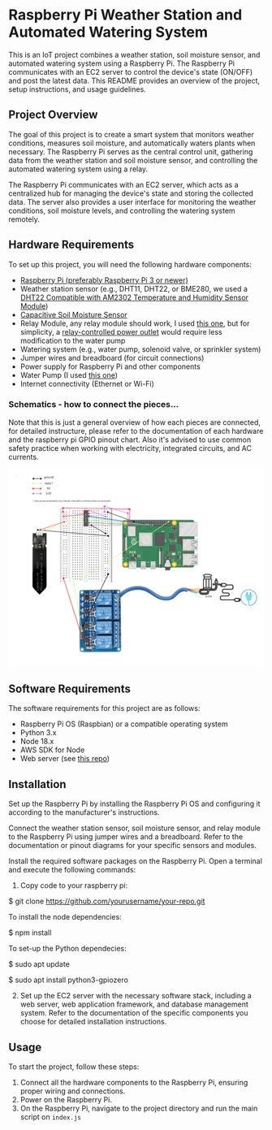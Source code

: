 # Raspberry Pi Weather Station and Automated Watering System

This is an IoT project combines a weather station, soil moisture sensor, and automated watering system using a Raspberry Pi. The Raspberry Pi communicates with an EC2 server to control the device's state (ON/OFF) and post the latest data. This README provides an overview of the project, setup instructions, and usage guidelines.

## Project Overview

The goal of this project is to create a smart system that monitors weather conditions, measures soil moisture, and automatically waters plants when necessary. The Raspberry Pi serves as the central control unit, gathering data from the weather station and soil moisture sensor, and controlling the automated watering system using a relay.

The Raspberry Pi communicates with an EC2 server, which acts as a centralized hub for managing the device's state and storing the collected data. The server also provides a user interface for monitoring the weather conditions, soil moisture levels, and controlling the watering system remotely.

## Hardware Requirements

To set up this project, you will need the following hardware components:

- [Raspberry Pi (preferably Raspberry Pi 3 or newer)](https://www.raspberrypi.com/products/raspberry-pi-3-model-b/)
- Weather station sensor (e.g., DHT11, DHT22, or BME280, we used a [DHT22 Compatible with AM2302 Temperature and Humidity Sensor Module](https://www.amazon.co.uk/AZDelivery-DHT22-modul-parent/dp/B07Z6JRMCW))
- [Capacitive Soil Moisture Sensor](https://www.amazon.com/Gikfun-Capacitive-Corrosion-Resistant-Detection/dp/B07H3P1NRM)
- Relay Module, any relay module should work, I used [this one](https://www.amazon.com/SunFounder-Channel-Shield-Arduino-Raspberry/dp/B00E0NSORY/ref=asc_df_B00E0NSORY/?tag=hyprod-20&linkCode=df0&hvadid=309820150211&hvpos=&hvnetw=g&hvrand=7989239664231727002&hvpone=&hvptwo=&hvqmt=&hvdev=c&hvdvcmdl=&hvlocint=&hvlocphy=9033313&hvtargid=pla-438786682067&psc=1), but for simplicity, a [relay-controlled power outlet](https://www.adafruit.com/product/2935?gclid=CjwKCAjw4ZWkBhA4EiwAVJXwqQGNsW1u9QZrBkHLJOQRrofrqzBKsTh-y0vbhe1jpZffl53WyPut5hoCDd4QAvD_BwE) would require less modification to the water pump
- Watering system (e.g., water pump, solenoid valve, or sprinkler system)
- Jumper wires and breadboard (for circuit connections)
- Power supply for Raspberry Pi and other components
- Water Pump (I used [this one](https://www.amazon.com/gp/product/B07MDBYTLS/ref=ppx_yo_dt_b_search_asin_title?ie=UTF8&psc=1))
- Internet connectivity (Ethernet or Wi-Fi)

### Schematics - how to connect the pieces...

Note that this is just a general overview of how each pieces are connected, for detailed instructure, please refer to the documentation of each hardware and the raspberry pi GPIO pinout chart. Also it's advised to use common safety practice when working with electricity, integrated circuits, and AC currents. 

![Schematics for the pi](https://github.com/clueless-caterpillars/plant-water-raspberry-code/blob/main/schematics.png)

## Software Requirements

The software requirements for this project are as follows:

- Raspberry Pi OS (Raspbian) or a compatible operating system
- Python 3.x
- Node 18.x
- AWS SDK for Node
- Web server (see [this repo](https://github.com/clueless-caterpillars/state-server))

## Installation

Set up the Raspberry Pi by installing the Raspberry Pi OS and configuring it according to the manufacturer's instructions.

Connect the weather station sensor, soil moisture sensor, and relay module to the Raspberry Pi using jumper wires and a breadboard. Refer to the documentation or pinout diagrams for your specific sensors and modules.

Install the required software packages on the Raspberry Pi. Open a terminal and execute the following commands:

1. Copy code to your raspberry pi:

$ git clone https://github.com/yourusername/your-repo.git

To install the node dependencies: 

$ npm install

To set-up the Python dependecies:

$ sudo apt update

$ sudo apt install python3-gpiozero

2. Set up the EC2 server with the necessary software stack, including a web server, web application framework, and database management system. Refer to the documentation of the specific components you choose for detailed installation instructions.

## Usage
To start the project, follow these steps:

1. Connect all the hardware components to the Raspberry Pi, ensuring proper wiring and connections.
2. Power on the Raspberry Pi.
3. On the Raspberry Pi, navigate to the project directory and run the main script on `index.js`


